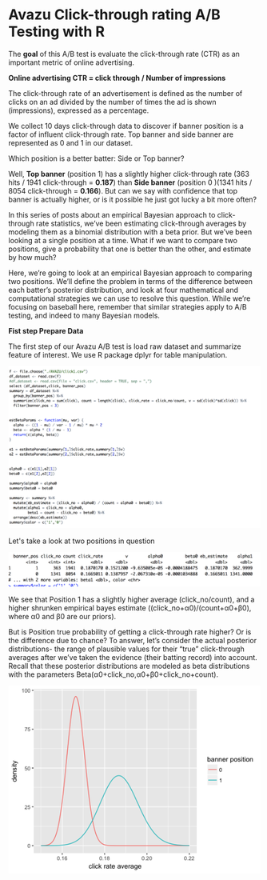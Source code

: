 # Avazu Click-through rating A/B Testing with R

The **goal** of this A/B test is evaluate the click-through rate (CTR) as an important metric of online advertising. 

**Online advertising CTR = click through / Number of impressions**

The click-through rate of an advertisement is defined as the number of clicks on an ad divided by the number of times the ad is shown (impressions), expressed as a percentage.

We collect 10 days click-through data to discover if banner position is a factor of influent click-through rate. Top banner and side banner are represented as 0 and 1 in our dataset. 

Which position is a better batter: Side or Top banner?

Well, **Top banner** (position 1) has a slightly higher click-through rate (363 hits / 1941 click-through = **0.187**) than **Side banner** (position 0 )(1341 hits / 8054 click-through = **0.166**). But can we say with confidence that top banner is actually higher, or is it possible he just got lucky a bit more often?

In this series of posts about an empirical Bayesian approach to click-through rate statistics, we’ve been estimating click-through averages by modeling them as a binomial distribution with a beta prior. But we’ve been looking at a single position at a time. What if we want to compare two positions, give a probability that one is better than the other, and estimate by how much? 

Here, we’re going to look at an empirical Bayesian approach to comparing two positions. We’ll define the problem in terms of the difference between each batter’s posterior distribution, and look at four mathematical and computational strategies we can use to resolve this question. While we’re focusing on baseball here, remember that similar strategies apply to A/B testing, and indeed to many Bayesian models.

**Fist step Prepare Data**

The first step of our Avazu A/B test is load raw dataset and summarize feature of interest. We use R package dplyr for table manipulation.


![alt text](https://github.com/woburenshini/Avazu-Banner-Position-A-B-Testing-with-R/blob/master/Screen%20Shot%202018-02-18%20at%2011.20.33%20AM.png?raw=true)

Let's take a look at two positions in question

![alt text](https://github.com/woburenshini/Avazu-Banner-Position-A-B-Testing-with-R/blob/master/Screen%20Shot%202018-02-18%20at%2010.41.44%20AM.png?raw=true)


We see that Position 1 has a slightly higher average (click_no/count), and a higher shrunken empirical bayes estimate ((click_no+α0)/(count+α0+β0), where α0 and β0 are our priors).

But is Position true probability of getting a click-through rate higher? Or is the difference due to chance? To answer, let’s consider the actual posterior distributions- the range of plausible values for their “true” click-through averages after we’ve taken the evidence (their batting record) into account. Recall that these posterior distributions are modeled as beta distributions with the parameters Beta(α0+click_no,α0+β0+click_no+count).




![alt text](https://github.com/woburenshini/Avazu-Banner-Position-A-B-Testing-with-R/blob/master/Rplot01.png?raw=true)
